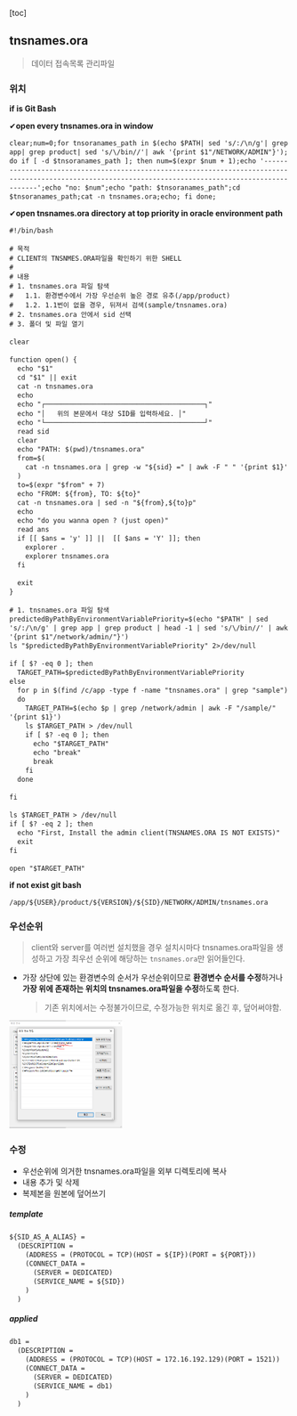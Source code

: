 [toc]



## tnsnames.ora

> 데이터 접속목록 관리파일

### 위치

**if is Git Bash**

✔**open every tnsnames.ora in window**

```shell
clear;num=0;for tnsoranames_path in $(echo $PATH| sed 's/:/\n/g'| grep app| grep product| sed 's/\/bin//'| awk '{print $1"/NETWORK/ADMIN"}'); do if [ -d $tnsoranames_path ]; then num=$(expr $num + 1);echo '---------------------------------------------------------------------------------------------------------------------------------------------------------';echo "no: $num";echo "path: $tnsoranames_path";cd $tnsoranames_path;cat -n tnsnames.ora;echo; fi done;
```

✔**open tnsnames.ora directory at top priority in oracle environment path**

```shell
#!/bin/bash

# 목적
# CLIENT의 TNSNMES.ORA파일을 확인하기 위한 SHELL
#
# 내용
# 1. tnsnames.ora 파일 탐색
#   1.1. 환경변수에서 가장 우선순위 높은 경로 유추(/app/product)
#   1.2. 1.1번이 없을 경우, 뒤져서 검색(sample/tnsnames.ora)
# 2. tnsnames.ora 안에서 sid 선택
# 3. 폴더 및 파일 열기

clear

function open() {
  echo "$1"
  cd "$1" || exit
  cat -n tnsnames.ora
  echo
  echo "┌────────────────────────────────────────┐"
  echo "│   위의 본문에서 대상 SID를 입력하세요. │"
  echo "└────────────────────────────────────────┘"
  read sid
  clear
  echo "PATH: $(pwd)/tnsnames.ora"
  from=$(
    cat -n tnsnames.ora | grep -w "${sid} =" | awk -F " " '{print $1}'
  )
  to=$(expr "$from" + 7)
  echo "FROM: ${from}, TO: ${to}"
  cat -n tnsnames.ora | sed -n "${from},${to}p"
  echo
  echo "do you wanna open ? (just open)"
  read ans
  if [[ $ans = 'y' ]] ||  [[ $ans = 'Y' ]]; then
    explorer .
    explorer tnsnames.ora
  fi
  
  exit
}

# 1. tnsnames.ora 파일 탐색
predictedByPathByEnvironmentVariablePriority=$(echo "$PATH" | sed 's/:/\n/g' | grep app | grep product | head -1 | sed 's/\/bin//' | awk '{print $1"/network/admin/"}')
ls "$predictedByPathByEnvironmentVariablePriority" 2>/dev/null

if [ $? -eq 0 ]; then
  TARGET_PATH=$predictedByPathByEnvironmentVariablePriority
else
  for p in $(find /c/app -type f -name "tnsnames.ora" | grep "sample")
  do
    TARGET_PATH=$(echo $p | grep /network/admin | awk -F "/sample/" '{print $1}')
    ls $TARGET_PATH > /dev/null
    if [ $? -eq 0 ]; then
      echo "$TARGET_PATH"
      echo "break"
      break
    fi
  done  

fi

ls $TARGET_PATH > /dev/null
if [ $? -eq 2 ]; then
  echo "First, Install the admin client(TNSNAMES.ORA IS NOT EXISTS)"
  exit
fi

open "$TARGET_PATH"
```

**if not exist git bash**

```shell
/app/${USER}/product/${VERSION}/${SID}/NETWORK/ADMIN/tnsnames.ora
```

### 우선순위

>  client와 server를 여러번 설치했을 경우
>  설치시마다 tnsnames.ora파일을 생성하고
>  가장 최우선 순위에 해당하는 `tnsnames.ora`만 읽어들인다.

- 가장 상단에 있는 환경변수의 순서가 우선순위이므로
  **환경변수 순서를 수정**하거나 **가장 위에 존재하는 위치의 tnsnames.ora파일을 수정**하도록 한다.

  > 기존 위치에서는 수정불가이므로, 수정가능한 위치로 옮긴 후, 덮어써야함.

<img src="./assets/systemEnvironment.png" alt="systemEnvironment" style="zoom:33%;" />

### 수정

- 우선순위에 의거한 tnsnames.ora파일을 외부 디렉토리에 복사
- 내용 추가 및 삭제
- 복제본을 원본에 덮어쓰기

##### template

```shell
${SID_AS_A_ALIAS} = 
  (DESCRIPTION =
    (ADDRESS = (PROTOCOL = TCP)(HOST = ${IP})(PORT = ${PORT}))
    (CONNECT_DATA =
      (SERVER = DEDICATED)
      (SERVICE_NAME = ${SID})
    )
  )
```

##### applied

```shell
db1 = 
  (DESCRIPTION =
    (ADDRESS = (PROTOCOL = TCP)(HOST = 172.16.192.129)(PORT = 1521))
    (CONNECT_DATA =
      (SERVER = DEDICATED)
      (SERVICE_NAME = db1)
    )
  )
```
